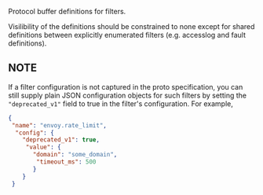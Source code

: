 Protocol buffer definitions for filters.

Visilibility of the definitions should be constrained to none except for
shared definitions between explicitly enumerated filters (e.g. accesslog and fault definitions).

## NOTE

If a filter configuration is not captured in the proto specification, you
can still supply plain JSON configuration objects for such filters by
setting the `"deprecated_v1"` field to true in the filter's
configuration. For example,

```json
{
 "name": "envoy.rate_limit",
  "config": {
    "deprecated_v1": true,
     "value": {
       "domain": "some_domain",
        "timeout_ms": 500
       }
    }
 }
```
